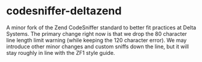 codesniffer-deltazend
=====================

A minor fork of the Zend CodeSniffer standard to better fit practices at Delta Systems.
The primary change right now is that we drop the 80 character line length limit warning
(while keeping the 120 character error).  We may introduce other minor changes and custom
sniffs down the line, but it will stay roughly in line with the ZF1 style guide.
